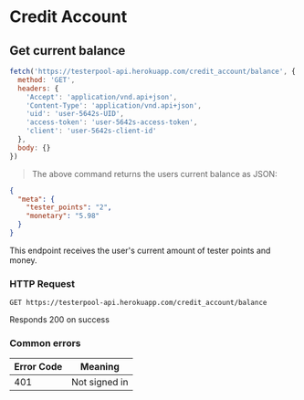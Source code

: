 # Credit Account

## Get current balance

```javascript
fetch('https://testerpool-api.herokuapp.com/credit_account/balance', {
  method: 'GET',
  headers: {
    'Accept': 'application/vnd.api+json',
    'Content-Type': 'application/vnd.api+json',
    'uid': 'user-5642s-UID',
    'access-token': 'user-5642s-access-token',
    'client': 'user-5642s-client-id'
  },
  body: {}
})
```

> The above command returns the users current balance as JSON:

```json
{
  "meta": {
    "tester_points": "2",
    "monetary": "5.98"
  }
}
```

This endpoint receives the user's current amount of tester points and money.

### HTTP Request

`GET https://testerpool-api.herokuapp.com/credit_account/balance`

<aside class="success">
Responds 200 on success
</aside>

### Common errors

Error Code | Meaning
---------- | -------
401 | Not signed in
